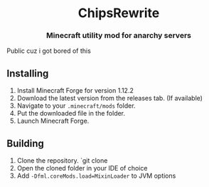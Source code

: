 <h1 align="center">ChipsRewrite</h1>  
<h3 align="center">Minecraft utility mod for anarchy servers</h3>  
  
Public cuz i got bored of this
## Installing

 1. Install Minecraft Forge for version 1.12.2
 2. Download the latest version from the releases tab. (If available)
 3. Navigate to your `.minecraft/mods` folder.
 4. Put the downloaded file in the folder.
 5. Launch Minecraft Forge.

## Building

 1. Clone the repository. `git clone
 2. Open the cloned folder in your IDE of choice
 3. Add `-Dfml.coreMods.load=MixinLoader` to JVM options
